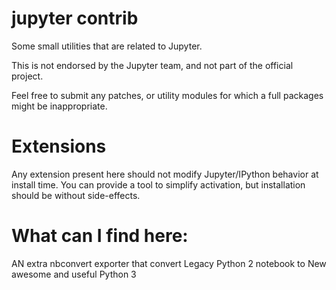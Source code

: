 # jupyter contrib

Some small utilities that are related to Jupyter. 

This is not endorsed by the Jupyter team, and not part of the official project. 

Feel free to submit any patches, or utility modules for which a full packages might be inappropriate. 

# Extensions

Any extension present here should not modify Jupyter/IPython behavior at install time. 
You can provide a tool to simplify activation, but installation should be without side-effects. 


# What can I find here:

AN extra nbconvert exporter that convert Legacy Python 2 notebook to New awesome and useful Python 3

